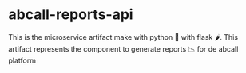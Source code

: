 # abcall-reports-api
This is the microservice artifact make with python 🐍 with flask 🌶️. This artifact represents the component to generate reports 📉 for de abcall platform 
